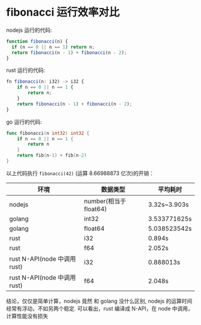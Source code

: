 # fibonacci 运行效率对比

nodejs 运行的代码:

```js
function fibonacci(n) {
  if (n == 0 || n == 1) return n;
  return fibonacci(n - 1) + fibonacci(n - 2);
}
```

rust 运行的代码:

```js
fn fibonacci(n: i32) -> i32 {
    if n == 0 || n == 1 {
        return n;
    }
    return fibonacci(n - 1) + fibonacci(n - 2);
}

```

go 运行的代码:

```go
func fibonacci(n int32) int32 {
	if n == 0 || n == 1 {
		return n
	}
	return fib(n-1) + fib(n-2)
}
```

以上代码执行 `fibonacci(42)` (运算 8.66988873 亿次)的开销：

| 环境                         | 数据类型               | 平均耗时     |
| ---------------------------- | ---------------------- | ------------ |
| nodejs                       | number(相当于 float64) | 3.32s~3.903s |
| golang                       | int32                  | 3.533771625s |
| golang                       | float64                | 5.038523542s |
| rust                         | i32                    | 0.894s       |
| rust                         | f64                    | 2.052s       |
| rust N-API(node 中调用 rust) | i32                    | 0.888013s    |
| rust N-API(node 中调用 rust) | f64                    | 2.048s       |

结论，仅仅是简单计算，nodejs 竟然 和 golang 没什么区别, nodejs 的运算时间经常有浮动，不如另两个稳定. 可以看出，rust 编译成 N-API，在 node 中调用，计算性能没有损失
